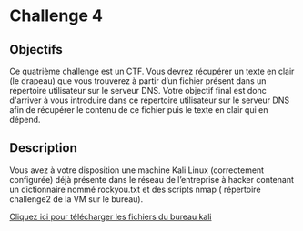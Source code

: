 # Challenge 4

## Objectifs

Ce quatrième challenge est un CTF. Vous devrez récupérer un texte en clair (le drapeau) que vous trouverez à partir d’un fichier présent dans un répertoire utilisateur sur le serveur DNS. Votre objectif final est donc d'arriver à vous introduire dans ce répertoire utilisateur sur le serveur DNS afin de récupérer le contenu de ce fichier puis le texte en clair qui en dépend.

## Description 

Vous avez à votre disposition une machine Kali Linux (correctement configurée) déjà présente dans le réseau de l’entreprise à hacker contenant un dictionnaire nommé rockyou.txt et des scripts nmap ( répertoire challenge2 de la VM sur le bureau).

[Cliquez ici pour télécharger les fichiers du bureau kali](medias/challenge4/challenge4.tar)
